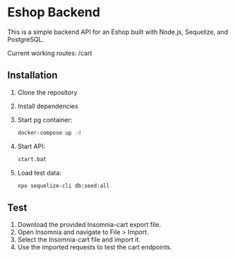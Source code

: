 # Eshop Backend

This is a simple backend API for an Eshop built with Node.js, Sequelize, and PostgreSQL.

Current working routes: /cart

## Installation

1. Clone the repository

2. Install dependencies

3. Start pg container:
    ```bash
   docker-compose up -d
4. Start API:
    ```bash
   start.bat
4. Load test data:
    ```bash
   npx sequelize-cli db:seed:all

## Test

1. Download the provided Insomnia-cart export file.
2. Open Insomnia and navigate to File > Import.
3. Select the Insomnia-cart file and import it.
4. Use the imported requests to test the cart endpoints.
